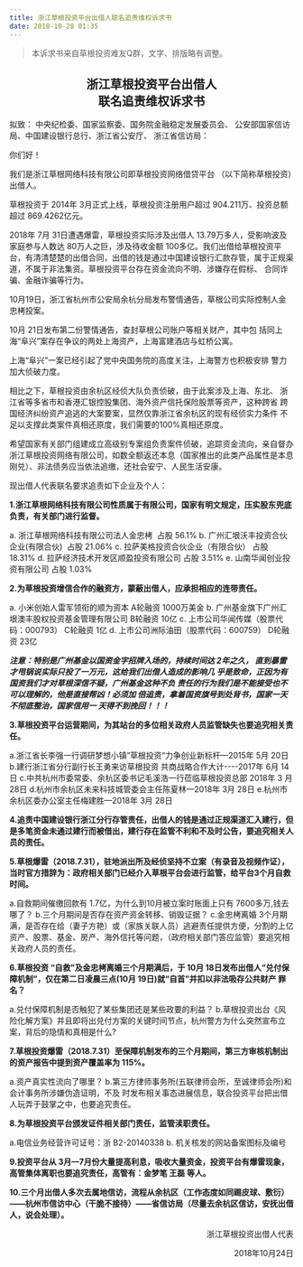 ```yaml
---
title: 浙江草根投资平台出借人联名追责维权诉求书
date: 2018-10-28 01:35
---
```


>  本诉求书来自草根投资难友Q群，文字、排版略有调整。

<div style="text-align:center">
<h2>
浙江草根投资平台出借人<br>
联名追责维权诉求书
</h2>
</div>

拟致：
中央纪检委、国家监察委、国务院金融稳定发展委员会、 公安部国家信访局、中国建设银行总行、浙江省公安厅、 浙江省信访局： 

你们好！

我们是浙江草根网络科技有限公司即草根投资网络借贷平台 （以下简称草根投资）出借人。

草根投资于 2014年 3月正式上线，草根投资注册用户超过 904.211万、投资总额超过 869.4262亿元。

2018年 7月 31日遭遇爆雷，草根投资实际涉及出借人 13.79万多人，受影响波及家庭参与人数达 80万人之巨，涉及待收金额 100多亿。我们出借给草根投资平台，有清清楚楚的出借合同，出借的钱是通过中国建设银行汇款存管，属于正规渠道，不属于非法集资。草根投资平台存在资金流向不明、涉嫌存在假标、 合同诈骗、金融诈骗等行为。

10月19日，浙江省杭州市公安局余杭分局发布警情通告，草根公司实际控制人金忠栲投案。

10月 21日发布第二份警情通告，查封草根公司账户等相关财产，其中包 括同上海“阜兴”案存在争议的两处上海资产，上海富建酒店与虹桥公寓。

上海“阜兴”一案已经引起了党中央国务院的高度关注，上海警方也积极安排 警力加大侦破力度。

相比之下，草根投资由余杭区经侦大队负责侦破，由于此案涉及上海、东北、 浙江省等多省市和香港汇银控股集团、海外资产信托保险股票等资产，这种跨省 跨国经济纠纷资产追逃的大案要案，显然仅靠浙江省余杭区的现有经侦实力条件 不足以支撑此类案件真相还原度，我们需要的100%真相还原度。

希望国家有关部门组建成立高级别专案组负责案件侦破，追踪资金流向，亲自督办浙江草根投资网络有限公司，如数全额返还本息（国家推出的此类产品属性是本息刚兑）、非法债务应当依法追缴，还社会安宁、人民生活安康。

现出借人代表联名要求追责如下企业及个人： 

__1.浙江草根网络科技有限公司性质属于有限公司，国家有明文规定，压实股东兜底负责，有关部门进行监督。__

a. 浙江草根网络科技有限公司法人金忠栲  占股 56.1%
b. 广州汇垠沃丰投资合伙企业(有限合伙)  占股 21.06%
c. 拉萨美格投资合伙企业（有限合伙） 占股  18.31%
d. 拉萨经济技术开发区顺盈投资有限公司   占股 3.51%
e. 山南华闻创业投资有限公司   占股 1.03%

__2.为草根投资增信合作的融资方，蒙蔽出借人，应承担相应的连带责任。__

a. 小米创始人雷军领衔的顺为资本  A轮融资 1000万美金
b. 广州基金旗下广州汇垠澳丰股权投资基金管理有限公司 B轮融资 10亿 
c. 上市公司华闻传媒（股票代码：000793） C轮融资 1亿 
d. 上市公司洲际油田（股票代码：600759） D轮融资  23亿

__*注意：特别是广州基金以国资金字招牌入场的，持续时间达 2年之久， 直到暴雷才甩锅说实际只投了一万元，这给我们出借人造成的影响几 乎是致命，正因为有国资我们才对草根深信不疑，广州基金这种不负 责任的行为我们是不能接受也不可以理解的，他是直接帮凶！必须加 倍追责，拿着国资旗号到处背书，国家一天不彻底整治，国家信用一 天得不到挽回！！！*__

__3.草根投资平台运营期间，为其站台的多位相关政府人员监管缺失也要追究相关责任。__

a.浙江省长李强一行调研梦想小镇”草根投资“力争创业新标杆—2015年 5月 20日 
b.建行浙江省分行副行长王勇来访草根投资 共商战略合作大计----2017年 6月 14日 
c.中共杭州市委常委、余杭区委书记毛溪浩一行莅临草根投资总部 2018年 3 月 28日 
d.杭州市余杭区未来科技城管委会主任陈夏林—2018年 3月 28日 
e.杭州市余杭区委办公室主任梅建胜—2018年 3月 28日

__4.追责中国建设银行浙江分行存管责任，出借人的钱是通过正规渠道汇入建行，但是多笔资金未通过建行而被借出，建行存在监管不利和不及时公告，要追究相关人员的责任。__

__5.草根爆雷（2018.7.31），驻地派出所及经侦坚持不立案（有录音及视频作证），当时官方措辞为：政府相关部门已经介入草根平台会进行监管，给平台3个月自救时间。__

a.自救期间催缴回款有 1.7亿，为什么到10月被立案时账面上只有 7600多万,钱去哪了？
b.三个月期间是否存在资产资金转移、销毁证据？ 
c.金忠栲离婚 3个月期满，是否存在给（妻子方艳）或（家族关联人员）逃避责任提供方便，分割的上亿资产、股票、基金、房产、海外信托等问题，（政府相关部门答应监管）要追究相关政府人员的责任。

__6.草根投资 “自救”及金忠栲离婚三个月期满后，于 10月 18日发布出借人“兑付保障机制”，仅在第二日凌晨三点(10月 19日)就“自首”并扣以非法吸存公共财产 罪名？__

a.兑付保障机制是否触犯了某些集团还是某些政要的利益？ 
b.草根投资出台《风险化解方案》并且即将出兑付方案的关键时间节点，杭州警方为什么突然宣布立案，背后的隐情和真相是什么?

__7.草根投资爆雷（2018.7.31）至保障机制发布的三个月期间，第三方审核机制出的资产报告中提到资产覆盖率为 115%。__

 a.资产真实性流向了哪里？ 
b.第三方律师事务所(五联律师会所，至诚律师会所)和会计事务所涉嫌伪造证明，不及 时发布相关事态进展信息，联合投资平台把出借人玩弄于鼓掌之中，也要追究责任。

__8.为草根投资平台颁发证件相关部门责任，监管渎职责任。__

a.电信业务经营许可证号：浙 B2-20140338
b. 机关核发的网站备案图标及编号

__9.投资平台从 3月—7月份大量提高利息，吸收大量资金，投资平台有爆雷现象，高管集体离职也要追究责任，高管有：金梦笔 王磊 等人。__

__10.三个月出借人多次去属地信访，流程从余杭区（工作态度如同踢皮球、敷衍）——杭州市信访中心（干脆不接待）——省信访局（尽量去余杭区信访，安抚出借人，说会处理）。__

<div style="text-align:right">
  <p>浙江草根投资出借人代表</p>
  <p>2018年10月24日</p>
</div>